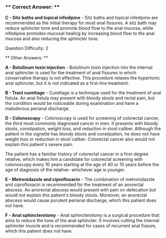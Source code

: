 ### ** Correct Answer: **

**C - Sitz baths and topical nifedipine** - Sitz baths and topical nifedipine are recommended as the initial therapy for most anal fissures. A sitz bath may reduce sphincter tone and promote blood flow to the anal mucosa, while nifedipine promotes mucosal healing by increasing blood flow to the anal mucosa and also reducing the sphincter tone.

Question Difficulty: 2

** Other Answers: **

**A - Botulinum toxin injection** - Botulinum toxin injection into the internal anal sphincter is used for the treatment of anal fissures in which conservative therapy is not effective. This procedure relaxes the hypertonic anal sphincter, but it is not indicated as a first-line treatment.

**B - Tract curettage** - Curettage is a technique used for the treatment of anal fistula. An anal fistula may present with bloody stools and rectal pain, but the condition would be noticeable during examination and have a malodorous perianal discharge.

**D - Colonoscopy** - Colonoscopy is used for screening of colorectal cancer, the third most commonly diagnosed cancer in men. It presents with bloody stools, constipation, weight loss, and reduction in stool caliber. Although the patient in the vignette has bloody stools and constipation, he does not have weight loss or reduction in stool caliber. Colorectal cancer also would not explain this patient's severe pain.

The patient has a familiar history of colorectal cancer in a first-degree relative, which makes him a candidate for colorectal screening with colonoscopy every 10 years starting at the age of 40 or 10 years before the age of diagnosis of the relative- whichever age is younger.

**E - Metronidazole and ciprofloxacin** - The combination of metronidazole and ciprofloxacin is recommended for the treatment of an anorectal abscess. An anorectal abscess would present with pain on defecation but would not explain this patient's bloody stools. Moreover, an anorectal abscess would cause purulent perianal discharge, which this patient does not have.

**F - Anal sphincterotomy** - Anal sphincterotomy is a surgical procedure that aims to reduce the tone of the anal sphincter. It involves cutting the internal sphincter muscle and is recommended for cases of recurrent anal fissure, which this patient does not have.

